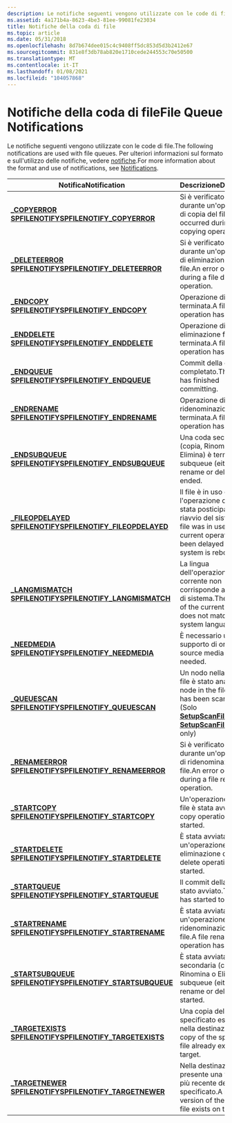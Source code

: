 ```yaml
---
description: Le notifiche seguenti vengono utilizzate con le code di file. Per ulteriori informazioni sul formato e sull'utilizzo delle notifiche, vedere notifiche.
ms.assetid: 4a171b4a-8623-4be3-81ee-99081fe23034
title: Notifiche della coda di file
ms.topic: article
ms.date: 05/31/2018
ms.openlocfilehash: 8d7b674dee015c4c9408ff5dc853d5d3b2412e67
ms.sourcegitcommit: 831e8f3db78ab820e1710cede244553c70e50500
ms.translationtype: MT
ms.contentlocale: it-IT
ms.lasthandoff: 01/08/2021
ms.locfileid: "104057868"
---
```

# <a name="file-queue-notifications"></a><span data-ttu-id="1c0b1-104">Notifiche della coda di file</span><span class="sxs-lookup"><span data-stu-id="1c0b1-104">File Queue Notifications</span></span>

<span data-ttu-id="1c0b1-105">Le notifiche seguenti vengono utilizzate con le code di file.</span><span class="sxs-lookup"><span data-stu-id="1c0b1-105">The following notifications are used with file queues.</span></span> <span data-ttu-id="1c0b1-106">Per ulteriori informazioni sul formato e sull'utilizzo delle notifiche, vedere [notifiche](notifications.md).</span><span class="sxs-lookup"><span data-stu-id="1c0b1-106">For more information about the format and use of notifications, see [Notifications](notifications.md).</span></span>



| <span data-ttu-id="1c0b1-107">Notifica</span><span class="sxs-lookup"><span data-stu-id="1c0b1-107">Notification</span></span>                                                      | <span data-ttu-id="1c0b1-108">Descrizione</span><span class="sxs-lookup"><span data-stu-id="1c0b1-108">Description</span></span>                                                                                         |
|-------------------------------------------------------------------|-----------------------------------------------------------------------------------------------------|
| [<span data-ttu-id="1c0b1-109">**\_COPYERROR SPFILENOTIFY**</span><span class="sxs-lookup"><span data-stu-id="1c0b1-109">**SPFILENOTIFY\_COPYERROR**</span></span>](spfilenotify-copyerror.md)         | <span data-ttu-id="1c0b1-110">Si è verificato un errore durante un'operazione di copia del file.</span><span class="sxs-lookup"><span data-stu-id="1c0b1-110">An error occurred during a file copying operation.</span></span>                                                  |
| [<span data-ttu-id="1c0b1-111">**\_DELETEERROR SPFILENOTIFY**</span><span class="sxs-lookup"><span data-stu-id="1c0b1-111">**SPFILENOTIFY\_DELETEERROR**</span></span>](spfilenotify-deleteerror.md)     | <span data-ttu-id="1c0b1-112">Si è verificato un errore durante un'operazione di eliminazione del file.</span><span class="sxs-lookup"><span data-stu-id="1c0b1-112">An error occurred during a file deletion operation.</span></span>                                                 |
| [<span data-ttu-id="1c0b1-113">**\_ENDCOPY SPFILENOTIFY**</span><span class="sxs-lookup"><span data-stu-id="1c0b1-113">**SPFILENOTIFY\_ENDCOPY**</span></span>](spfilenotify-endcopy.md)             | <span data-ttu-id="1c0b1-114">Operazione di copia file terminata.</span><span class="sxs-lookup"><span data-stu-id="1c0b1-114">A file copying operation has ended.</span></span>                                                                 |
| [<span data-ttu-id="1c0b1-115">**\_ENDDELETE SPFILENOTIFY**</span><span class="sxs-lookup"><span data-stu-id="1c0b1-115">**SPFILENOTIFY\_ENDDELETE**</span></span>](spfilenotify-enddelete.md)         | <span data-ttu-id="1c0b1-116">Operazione di eliminazione file terminata.</span><span class="sxs-lookup"><span data-stu-id="1c0b1-116">A file deletion operation has ended.</span></span>                                                                |
| [<span data-ttu-id="1c0b1-117">**\_ENDQUEUE SPFILENOTIFY**</span><span class="sxs-lookup"><span data-stu-id="1c0b1-117">**SPFILENOTIFY\_ENDQUEUE**</span></span>](spfilenotify-endqueue.md)           | <span data-ttu-id="1c0b1-118">Commit della coda completato.</span><span class="sxs-lookup"><span data-stu-id="1c0b1-118">The queue has finished committing.</span></span>                                                                  |
| [<span data-ttu-id="1c0b1-119">**\_ENDRENAME SPFILENOTIFY**</span><span class="sxs-lookup"><span data-stu-id="1c0b1-119">**SPFILENOTIFY\_ENDRENAME**</span></span>](spfilenotify-endrename.md)         | <span data-ttu-id="1c0b1-120">Operazione di ridenominazione file terminata.</span><span class="sxs-lookup"><span data-stu-id="1c0b1-120">A file rename operation has ended.</span></span>                                                                  |
| [<span data-ttu-id="1c0b1-121">**\_ENDSUBQUEUE SPFILENOTIFY**</span><span class="sxs-lookup"><span data-stu-id="1c0b1-121">**SPFILENOTIFY\_ENDSUBQUEUE**</span></span>](spfilenotify-endsubqueue.md)     | <span data-ttu-id="1c0b1-122">Una coda secondaria (copia, Rinomina o Elimina) è terminata.</span><span class="sxs-lookup"><span data-stu-id="1c0b1-122">A subqueue (either copy, rename or delete) has ended.</span></span>                                               |
| [<span data-ttu-id="1c0b1-123">**\_FILEOPDELAYED SPFILENOTIFY**</span><span class="sxs-lookup"><span data-stu-id="1c0b1-123">**SPFILENOTIFY\_FILEOPDELAYED**</span></span>](spfilenotify-fileopdelayed.md) | <span data-ttu-id="1c0b1-124">Il file è in uso e l'operazione corrente è stata posticipata fino al riavvio del sistema.</span><span class="sxs-lookup"><span data-stu-id="1c0b1-124">The file was in use, and the current operation has been delayed until the system is rebooted.</span></span>       |
| [<span data-ttu-id="1c0b1-125">**\_LANGMISMATCH SPFILENOTIFY**</span><span class="sxs-lookup"><span data-stu-id="1c0b1-125">**SPFILENOTIFY\_LANGMISMATCH**</span></span>](spfilenotify-langmismatch.md)   | <span data-ttu-id="1c0b1-126">La lingua dell'operazione corrente non corrisponde alla lingua di sistema.</span><span class="sxs-lookup"><span data-stu-id="1c0b1-126">The language of the current operation does not match the system language.</span></span>                           |
| [<span data-ttu-id="1c0b1-127">**\_NEEDMEDIA SPFILENOTIFY**</span><span class="sxs-lookup"><span data-stu-id="1c0b1-127">**SPFILENOTIFY\_NEEDMEDIA**</span></span>](spfilenotify-needmedia.md)         | <span data-ttu-id="1c0b1-128">È necessario un nuovo supporto di origine.</span><span class="sxs-lookup"><span data-stu-id="1c0b1-128">New source media is needed.</span></span>                                                                         |
| [<span data-ttu-id="1c0b1-129">**\_QUEUESCAN SPFILENOTIFY**</span><span class="sxs-lookup"><span data-stu-id="1c0b1-129">**SPFILENOTIFY\_QUEUESCAN**</span></span>](spfilenotify-queuescan.md)         | <span data-ttu-id="1c0b1-130">Un nodo nella coda di file è stato analizzato.</span><span class="sxs-lookup"><span data-stu-id="1c0b1-130">A node in the file queue has been scanned.</span></span> <span data-ttu-id="1c0b1-131">(Solo [**SetupScanFileQueue**](/windows/desktop/api/Setupapi/nf-setupapi-setupscanfilequeuea) )</span><span class="sxs-lookup"><span data-stu-id="1c0b1-131">( [**SetupScanFileQueue**](/windows/desktop/api/Setupapi/nf-setupapi-setupscanfilequeuea) only)</span></span> |
| [<span data-ttu-id="1c0b1-132">**\_RENAMEERROR SPFILENOTIFY**</span><span class="sxs-lookup"><span data-stu-id="1c0b1-132">**SPFILENOTIFY\_RENAMEERROR**</span></span>](spfilenotify-renameerror.md)     | <span data-ttu-id="1c0b1-133">Si è verificato un errore durante un'operazione di ridenominazione dei file.</span><span class="sxs-lookup"><span data-stu-id="1c0b1-133">An error occurred during a file renaming operation.</span></span>                                                 |
| [<span data-ttu-id="1c0b1-134">**\_STARTCOPY SPFILENOTIFY**</span><span class="sxs-lookup"><span data-stu-id="1c0b1-134">**SPFILENOTIFY\_STARTCOPY**</span></span>](spfilenotify-startcopy.md)         | <span data-ttu-id="1c0b1-135">Un'operazione di copia file è stata avviata.</span><span class="sxs-lookup"><span data-stu-id="1c0b1-135">A file copy operation has started.</span></span>                                                                  |
| [<span data-ttu-id="1c0b1-136">**\_STARTDELETE SPFILENOTIFY**</span><span class="sxs-lookup"><span data-stu-id="1c0b1-136">**SPFILENOTIFY\_STARTDELETE**</span></span>](spfilenotify-startdelete.md)     | <span data-ttu-id="1c0b1-137">È stata avviata un'operazione di eliminazione di file.</span><span class="sxs-lookup"><span data-stu-id="1c0b1-137">A file delete operation has started.</span></span>                                                                |
| [<span data-ttu-id="1c0b1-138">**\_STARTQUEUE SPFILENOTIFY**</span><span class="sxs-lookup"><span data-stu-id="1c0b1-138">**SPFILENOTIFY\_STARTQUEUE**</span></span>](spfilenotify-startqueue.md)       | <span data-ttu-id="1c0b1-139">Il commit della coda è stato avviato.</span><span class="sxs-lookup"><span data-stu-id="1c0b1-139">The queue has started to commit.</span></span>                                                                    |
| [<span data-ttu-id="1c0b1-140">**\_STARTRENAME SPFILENOTIFY**</span><span class="sxs-lookup"><span data-stu-id="1c0b1-140">**SPFILENOTIFY\_STARTRENAME**</span></span>](spfilenotify-startrename.md)     | <span data-ttu-id="1c0b1-141">È stata avviata un'operazione di ridenominazione del file.</span><span class="sxs-lookup"><span data-stu-id="1c0b1-141">A file rename operation has started.</span></span>                                                                |
| [<span data-ttu-id="1c0b1-142">**\_STARTSUBQUEUE SPFILENOTIFY**</span><span class="sxs-lookup"><span data-stu-id="1c0b1-142">**SPFILENOTIFY\_STARTSUBQUEUE**</span></span>](spfilenotify-startsubqueue.md) | <span data-ttu-id="1c0b1-143">È stata avviata una coda secondaria (copia, Rinomina o Elimina).</span><span class="sxs-lookup"><span data-stu-id="1c0b1-143">A subqueue (either copy, rename or delete) has started.</span></span>                                             |
| [<span data-ttu-id="1c0b1-144">**\_TARGETEXISTS SPFILENOTIFY**</span><span class="sxs-lookup"><span data-stu-id="1c0b1-144">**SPFILENOTIFY\_TARGETEXISTS**</span></span>](spfilenotify-targetexists.md)   | <span data-ttu-id="1c0b1-145">Una copia del file specificato esiste già nella destinazione.</span><span class="sxs-lookup"><span data-stu-id="1c0b1-145">A copy of the specified file already exists on the target.</span></span>                                          |
| [<span data-ttu-id="1c0b1-146">**\_TARGETNEWER SPFILENOTIFY**</span><span class="sxs-lookup"><span data-stu-id="1c0b1-146">**SPFILENOTIFY\_TARGETNEWER**</span></span>](spfilenotify-targetnewer.md)     | <span data-ttu-id="1c0b1-147">Nella destinazione è presente una versione più recente del file specificato.</span><span class="sxs-lookup"><span data-stu-id="1c0b1-147">A newer version of the specified file exists on the target.</span></span>                                         |



 

 

 



